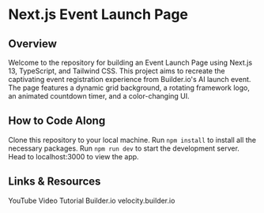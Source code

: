 # Next.js Event Launch Page

## Overview

Welcome to the repository for building an Event Launch Page using Next.js 13, TypeScript, and Tailwind CSS. This project aims to recreate the captivating event registration experience from Builder.io's AI launch event. The page features a dynamic grid background, a rotating framework logo, an animated countdown timer, and a color-changing UI.

## How to Code Along

Clone this repository to your local machine.
Run `npm install` to install all the necessary packages.
Run `npm run dev` to start the development server.
Head to localhost:3000 to view the app.

## Links & Resources

YouTube Video Tutorial
Builder.io
velocity.builder.io
